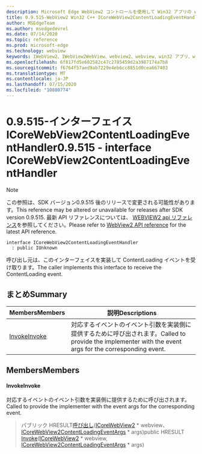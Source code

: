 ```yaml
---
description: Microsoft Edge WebView2 コントロールを使用して Win32 アプリの web コンテンツをホストする
title: 0.9.515-WebView2 Win32 C++ ICoreWebView2ContentLoadingEventHandler
author: MSEdgeTeam
ms.author: msedgedevrel
ms.date: 07/14/2020
ms.topic: reference
ms.prod: microsoft-edge
ms.technology: webview
keywords: IWebView2、IWebView2WebView、webview2、webview、win32 アプリ、win32、edge、ICoreWebView2、ICoreWebView2Controller、browser control、edge html
ms.openlocfilehash: 6f817fd5e602582c47c2785459d2a3987174a7b8
ms.sourcegitcommit: f6764f57aed9ab7229e4eb6cc8851d0cea667403
ms.translationtype: MT
ms.contentlocale: ja-JP
ms.lasthandoff: 07/15/2020
ms.locfileid: "10880774"
---
```

# <span data-ttu-id="c74b9-104">0.9.515-インターフェイス ICoreWebView2ContentLoadingEventHandler</span><span class="sxs-lookup"><span data-stu-id="c74b9-104">0.9.515 - interface ICoreWebView2ContentLoadingEventHandler</span></span> 

> [!NOTE]
> <span data-ttu-id="c74b9-105">この参照は、SDK バージョン0.9.515 後のリリースで変更される可能性があります。</span><span class="sxs-lookup"><span data-stu-id="c74b9-105">This reference may be altered or unavailable for releases after SDK version 0.9.515.</span></span> <span data-ttu-id="c74b9-106">最新 API リファレンスについては、 [WEBVIEW2 api リファレンス](../../../webview2-api-reference.md)を参照してください。</span><span class="sxs-lookup"><span data-stu-id="c74b9-106">Please refer to [WebView2 API reference](../../../webview2-api-reference.md) for the latest API reference.</span></span>

```
interface ICoreWebView2ContentLoadingEventHandler
  : public IUnknown
```

<span data-ttu-id="c74b9-107">呼び出し元は、このインターフェイスを実装して ContentLoading イベントを受け取ります。</span><span class="sxs-lookup"><span data-stu-id="c74b9-107">The caller implements this interface to receive the ContentLoading event.</span></span>

## <span data-ttu-id="c74b9-108">まとめ</span><span class="sxs-lookup"><span data-stu-id="c74b9-108">Summary</span></span>

 <span data-ttu-id="c74b9-109">Members</span><span class="sxs-lookup"><span data-stu-id="c74b9-109">Members</span></span>                        | <span data-ttu-id="c74b9-110">説明</span><span class="sxs-lookup"><span data-stu-id="c74b9-110">Descriptions</span></span>
--------------------------------|---------------------------------------------
[<span data-ttu-id="c74b9-111">Invoke</span><span class="sxs-lookup"><span data-stu-id="c74b9-111">Invoke</span></span>](#invoke) | <span data-ttu-id="c74b9-112">対応するイベントのイベント引数を実装側に提供するために呼び出されます。</span><span class="sxs-lookup"><span data-stu-id="c74b9-112">Called to provide the implementer with the event args for the corresponding event.</span></span>

## <span data-ttu-id="c74b9-113">Members</span><span class="sxs-lookup"><span data-stu-id="c74b9-113">Members</span></span>

#### <span data-ttu-id="c74b9-114">Invoke</span><span class="sxs-lookup"><span data-stu-id="c74b9-114">Invoke</span></span> 

<span data-ttu-id="c74b9-115">対応するイベントのイベント引数を実装側に提供するために呼び出されます。</span><span class="sxs-lookup"><span data-stu-id="c74b9-115">Called to provide the implementer with the event args for the corresponding event.</span></span>

> <span data-ttu-id="c74b9-116">パブリック HRESULT[呼び出し](#invoke)([ICoreWebView2](icorewebview2.md) \* webview、 [ICoreWebView2ContentLoadingEventArgs](icorewebview2contentloadingeventargs.md) \* args)</span><span class="sxs-lookup"><span data-stu-id="c74b9-116">public HRESULT [Invoke](#invoke)([ICoreWebView2](icorewebview2.md) \* webview, [ICoreWebView2ContentLoadingEventArgs](icorewebview2contentloadingeventargs.md) \* args)</span></span>

